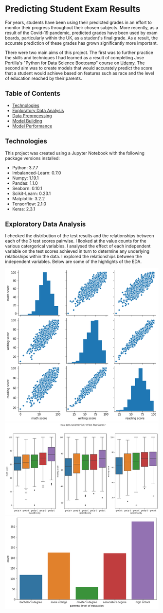 # Predicting Student Exam Results

For years, students have been using their predicted grades in an effort to monitor their progress throughout their chosen subjects. More recently, as a result of the Covid-19 pandemic, predicted grades have been used by exam boards, particularly within the UK, as a student's final grade. As a result, the accurate prediction of these grades has grown significantly more important.

There were two main aims of this project. The first was to further practice the skills and techniques I had learned as a result of completing Jose Portilla's "Python for Data Science Bootcamp" course on [Udemy](https://www.udemy.com/course/python-for-data-science-and-machine-learning-bootcamp/learn/lecture/17739846?start=0). The second aim was to create models that would accurately predict the score that a student would achieve based on features such as race and the level of education reached by their parents.

## Table of Contents

* [Technologies](#technologies)
* [Exploratory Data Analysis](#exploratory_data_analysis)
* [Data Preprocessing](#data_preprocessing)
* [Model Building](#model_building)
* [Model Performance](#model_performance)

## Technologies

This project was created using a Jupyter Notebook with the following package versions installed:

* Python: 3.7.7
* Imbalanced-Learn: 0.7.0
* Numpy: 1.19.1
* Pandas: 1.1.0
* Seaborn: 0.10.1
* Scikit-Learn: 0.23.1
* Matplotlib: 3.2.2
* Tensorflow: 2.1.0
* Keras: 2.3.1

## Exploratory Data Analysis

I checked the distribution of the test results and the relationships between each of the 3 test scores pairwise. I llooked at the value counts for the various catergorical variables. I analysed the effect of each independent variable on the test scores achieved in turn to determine any underlying relatioships within the data. I explored the relationships between the independent variables. Below are some of the highlights of the EDA.

![alt text](https://github.com/sykes14596/Student_Exam_Results/blob/master/Images/test_scores_pairplot.png "Test Scores Pairplot")
![alt text](https://github.com/sykes14596/Student_Exam_Results/blob/master/Images/race_v_scores_boxplot.png "Race v Scores Boxplot")
![alt text](https://github.com/sykes14596/Student_Exam_Results/blob/master/Images/parent_education_countplot.png "Parental Education Countplot")

